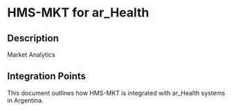 # HMS-MKT for ar_Health

## Description

Market Analytics

## Integration Points

This document outlines how HMS-MKT is integrated with ar_Health systems in Argentina.
